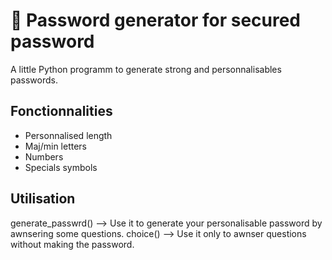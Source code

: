 # 🔐 Password generator for secured password

A little Python programm to generate strong and personnalisables passwords.

## Fonctionnalities
- Personnalised length
- Maj/min letters
- Numbers
- Specials symbols

## Utilisation

generate_passwrd() --> Use it to generate your personalisable password by awnsering some questions.
choice() --> Use it only to awnser questions without making the password.